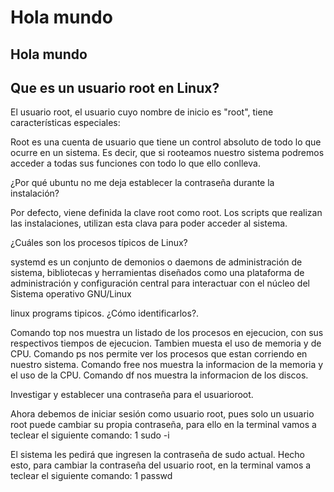 

# Hola mundo

## Hola mundo

## Que es un usuario root en Linux?

El usuario root, el usuario cuyo nombre de inicio es "root", tiene características especiales:

Root es una cuenta de usuario que tiene un control absoluto de todo lo que ocurre en un sistema. Es decir, que si rooteamos nuestro sistema podremos acceder a todas sus funciones con todo lo que ello conlleva. 

 ¿Por qué ubuntu no me deja establecer la contraseña durante la
instalación? 

Por defecto, viene definida la clave root como root. Los scripts que realizan las instalaciones,  utilizan esta clava para poder acceder al sistema.


¿Cuáles son los procesos típicos de Linux?

systemd es un conjunto de demonios o daemons de administración de sistema, bibliotecas y herramientas diseñados como una plataforma de administración y configuración central para interactuar con el núcleo del Sistema operativo GNU/Linux

linux programs tipicos. ¿Cómo identificarlos?.

Comando top nos muestra un listado de los procesos en ejecucion, con sus respectivos tiempos de ejecucion.
Tambien muesta el uso de memoria y de CPU.
Comando ps nos permite ver los procesos que estan corriendo en nuestro sistema.
Comando free nos muestra la informacion de la memoria y el uso de la CPU.
Comando df nos muestra la informacion de los discos.


Investigar y establecer una contraseña para el usuarioroot.


Ahora debemos de iniciar sesión como usuario root, pues solo un usuario root puede cambiar su propia contraseña, para ello en la terminal vamos a teclear el siguiente comando:
1 sudo -i

El sistema les pedirá que ingresen la contraseña de sudo actual. Hecho esto, para cambiar la contraseña del usuario root, en la terminal vamos a teclear el siguiente comando:
1 passwd





